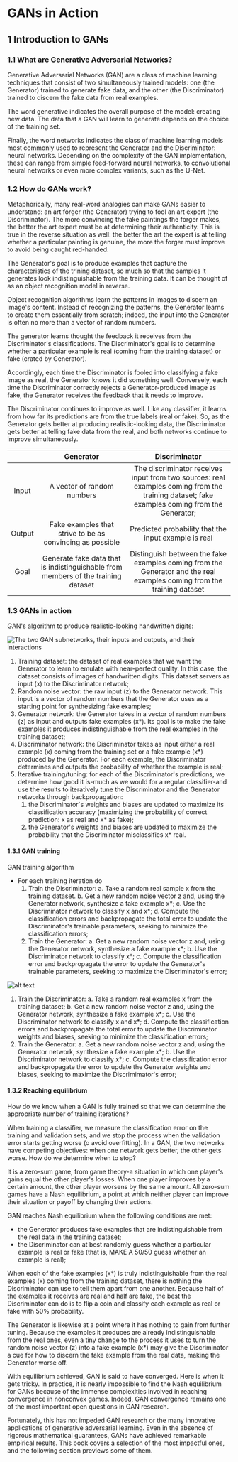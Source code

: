 # GANs in Action

## 1 Introduction to GANs

### 1.1 What are Generative Adversarial Networks?

Generative Adversarial Networks (GAN) are a class of machine learning techniques that consist of two simultaneously trained models: one (the Generator) trained to generate fake data, and the other (the Discriminator) trained to discern the fake data from real examples.

The word generative indicates the overall purpose of the model: creating new data. The data that a GAN will learn to generate depends on the choice of the training set.

Finally, the word networks indicates the class of machine learning models most commonly used to represent the Generator and the Discriminator: neural networks. Depending on the complexity of the GAN implementation, these can range from simple feed-forward neural networks, to convolutional neural networks or even more complex variants, such as the U-Net.

### 1.2 How do GANs work?

Metaphorically, many real-word analogies can make GANs easier to understand: an art forger (the Generator) trying to fool an art expert (the Discriminator). The more convincing the fake paintings the forger makes, the better the art expert must be at determining their authenticity. This is true in the reverse situation as well: the better the art the expert is at telling whether a particular painting is genuine, the more the forger must improve to avoid being caught red-handed.

The Generator's goal is to produce examples that capture the characteristics of the trining dataset, so much so that the samples it generates look indistinguishable from the training data. It can be thought of as an object recognition model in reverse.

Object recognition algorithms learn the patterns in images to discern an image's content. Instead of recognizing the patterns, the Generator learns to create them essentially from scratch; indeed, the input into the Generator is often no more than a vector of random numbers.

The generator learns thought the feedback it receives from the Discriminator's classifications. The Discriminator's goal is to determine whether a particular example is real (coming from the training dataset) or fake (crated by Generator).

Accordingly, each time the Discriminator is fooled into classifying a fake image as real, the Generator knows it did something well. Conversely, each time the Discriminator correctly rejects a Generator-produced image as fake, the Generator receives the feedback that it needs to improve.

The Discriminator continues to improve as well. Like any classifier, it learns from how far its predictions are from the true labels (real or fake). So, as the Generator gets better at producing realistic-looking data, the Discriminator gets better at telling fake data from the real, and both networks continue to improve simultaneously.

|        |Generator      |Discriminator    |
|:------:|:-------------:|:---------------:|
|Input   |A vector of random numbers|The discriminator receives input from two sources: real examples coming from the training dataset; fake examples coming from the Generator;|
|Output  |Fake examples that strive to be as convincing as possible|Predicted probability that the input example is real|
|Goal    |Generate fake data that is indistinguishable from members of the training dataset| Distinguish between the fake examples coming from the Generator and the real examples coming from the training dataset|

### 1.3 GANs in action

GAN's algorithm to produce realistic-looking handwritten digits:

![The two GAN subnetworks, their inputs and outputs, and their interactions](img/image.png)

1. Training dataset: the dataset of real examples that we want the Generator to learn to emulate with near-perfect quality. In this case, the dataset consists of images of handwritten digits. This dataset servers as input (x) to the Discriminator network;
2. Random noise vector: the raw input (z) to the Generator network. This input is a vector of random numbers that the Generator uses as a starting point for synthesizing fake examples;
3. Generator network: the Generator takes in a vector of random numbers (z) as input and outputs fake examples (x*). Its goal is to make the fake examples it produces indistinguishable from the real examples in the training dataset;
4. Discriminator network: the Discriminator takes as input either a real example (x) coming from the training set or a fake example (x*) produced by the Generator. For each example, the Discriminator determines and outputs the probability of whether the example is real;
5. Iterative training/tuning: for each of the Discriminator's predictions, we determine how good it is-much as we would for a regular classifier-and use the results to iteratively tune the Discriminator and the Generator networks through backpropagation:
   1. the Discriminator`s weights and biases are updated to maximize its classification accuracy (maximizing the probability of correct prediction: x as real and x* as fake);
   2. the Generator's weights and biases are updated to maximize the probability that the Discriminator misclassifies x* real.

#### 1.3.1 GAN training

GAN training algorithm

* For each training iteration do
    1. Train the Discriminator:
        a. Take a random real sample x from the training dataset.
        b. Get a new random noise vector z and, using the Generator network, synthesize a fake example x*;
        c. Use the Discriminator network to classify x and x*;
        d. Compute the classification errors and backpropagate the total error to update the Discriminator's trainable parameters, seeking to minimize the classification errors;
    2. Train the Generator:
        a. Get a new random noise vector z and, using the Generator network, synthesize a fake example x*;
        b. Use the Discriminator network to classify x*;
        c. Compute the classification error and backpropagate the error to update the Generator's trainable parameters, seeking to maximize the Discriminator's error;

![alt text](img/image-1.png)

1. Train the Discriminator:
    a. Take a random real examples x from the training dataset;
    b. Get a new random noise vector z and, using the Generator network, synthesize a fake example x*;
    c. Use the Discriminator network to classify x and x*;
    d. Compute the classification errors and backpropagate the total error to update the Discriminator weights and biases, seeking to minimize the classification errors;
2. Train the Generator:
    a. Get a new random noise vector z and, using the Generator network, synthesize a fake example x*;
    b. Use the Discriminator network to classify x*;
    c. Compute the classification error and backpropagate the error to update the Generator weights and biases, seeking to maximize the Discrimimator's error;

#### 1.3.2 Reaching equilibrium

How do we know when a GAN is fully trained so that we can determine the appropriate number of training iterations?

When training a classifier, we measure the classification error on the training and validation sets, and we stop the process when the validation error starts getting worse (o avoid overfitting). In a GAN, the two networks have competing objectives: when one network gets better, the other gets worse. How do we determine when to stop?

It is a zero-sum game, from game theory-a situation in which one player's gains equal the other player's losses. When one player improves by a certain amount, the other player worsens by the same amount. All zero-sum games have a Nash equilibrium, a point at which neither player can improve their situation or payoff by changing their actions.

GAN reaches Nash equilibrium when the following conditions are met:
* the Generator produces fake examples that are indistinguishable from the real data in the training dataset;
* the Discriminator can at best randomly guess whether a particular example is real or fake (that is, MAKE A 50/50 guess whether an example is real);

When each of the fake examples (x*) is truly indistinguishable from the real examples (x) coming from the training dataset, there is nothing the Discriminator can use to tell them apart from one another. Because half of the examples it receives are real and half are fake, the best the Discriminator can do is to flip a coin and classify each example as real or fake with 50% probability.

The Generator is likewise at a point where it has nothing to gain from further tuning. Because the examples it produces are already indistinguishable from the real ones, even a tiny change to the process it uses to turn the random noise vector (z) into a fake example (x*) may give the Discriminator a cue for how to discern the fake example from the real data, making the Generator worse off.

With equilibrium achieved, GAN is said to have converged. Here is when it gets  tricky. In practice, it is nearly impossible to find the Nash equilibrium for GANs because of the immense complexities involved in reaching convergence in nonconvex games. Indeed, GAN convergence remains one of the most important open questions in GAN research.

Fortunately, this has not impeded GAN research or the many innovative applications of generative adversarial learning. Even in the absence of rigorous mathematical guarantees, GANs have achieved remarkable empirical results. This book covers a selection of the most impactful ones, and the following section previews some of them.
